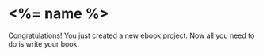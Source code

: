 # <%= name %>

Congratulations! You just created a new ebook project. Now all you need to do is write your book.
